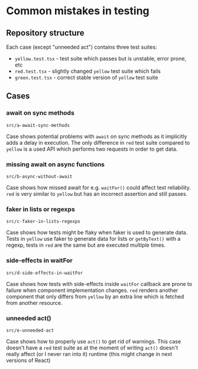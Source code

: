 # Common mistakes in testing

## Repository structure

Each case (except "unneeded act") contains three test suites:
* `yellow.test.tsx` - test suite which passes but is unstable, error prone, etc
* `red.test.tsx` - slightly changed `yellow` test suite which fails
* `green.test.tsx` - correct stable version of `yellow` test suite

## Cases

### await on sync methods
`src/a-await-sync-methods`

Case shows potential problems with `await` on sync methods as it implicitly adds a delay in execution. The only difference in `red` test suite compared to `yellow` is a used API which performs two requests in order to get data.

### missing await on async functions
`src/b-async-without-await`

Case shows how missed await for e.g. `waitFor()` could affect test reliability. `red` is very similar to `yellow` but has an incorrect assertion and still passes.

### faker in lists or regexps
`src/c-faker-in-lists-regexps`

Case shows how tests might be flaky when faker is used to generate data. Tests in `yellow` use faker to generate data for lists or `getByText()` with a regexp, tests in `red` are the same but are executed multiple times.

### side-effects in waitFor
`src/d-side-effects-in-waitFor`

Case shows how tests with side-effects inside `waitFor` callback are prone to failure when component implementation changes. `red` renders another component that only differs from `yellow` by an extra line which is fetched from another resource.

### unneeded act()
`src/e-unneeded-act`

Case shows how to properly use `act()` to get rid of warnings. This case doesn't have a `red` test suite as at the moment of writing `act()` doesn't really affect (or I never ran into it) runtime (this might change in next versions of React)